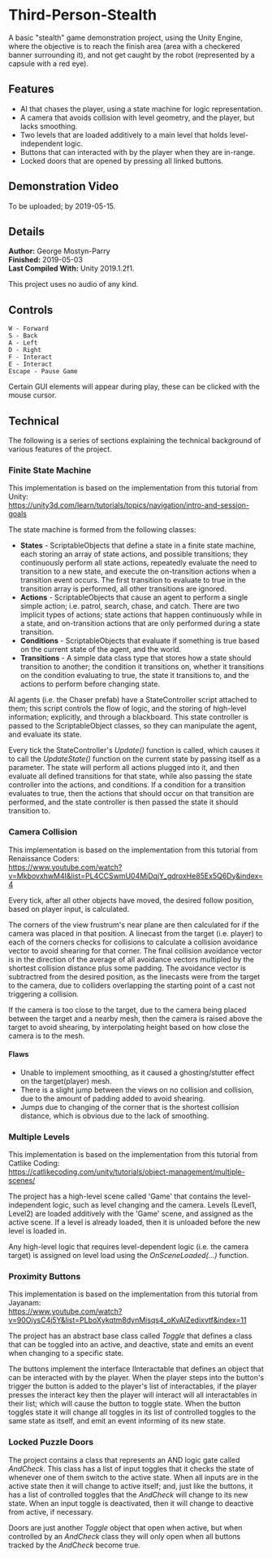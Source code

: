 # Third-Person-Stealth
A basic "stealth" game demonstration project, using the Unity Engine, where the objective is to reach the finish area (area with a checkered banner surrounding it), and not get caught by the robot (represented by a capsule with a red eye).
## Features
- AI that chases the player, using a state machine for logic representation.
- A camera that avoids collision with level geometry, and the player, but lacks smoothing.
- Two levels that are loaded additively to a main level that holds level-independent logic.
- Buttons that can interacted with by the player when they are in-range.
- Locked doors that are opened by pressing all linked buttons.
## Demonstration Video
To be uploaded; by 2019-05-15.
## Details
**Author:** George Mostyn-Parry\
**Finished:** 2019-05-03\
**Last Compiled With:** Unity 2019.1.2f1.

This project uses no audio of any kind.
## Controls
```
W - Forward
S - Back
A - Left
D - Right
F - Interact
E - Interact
Escape - Pause Game
```
Certain GUI elements will appear during play, these can be clicked with the mouse cursor.
## Technical
The following is a series of sections explaining the technical background of various features of the project.
### Finite State Machine
This implementation is based on the implementation from this tutorial from Unity:\
https://unity3d.com/learn/tutorials/topics/navigation/intro-and-session-goals

The state machine is formed from the following classes:
- **States** - ScriptableObjects that define a state in a finite state machine, each storing an array of state actions, and possible transitions; they continuously perform all state actions, repeatedly evaluate the need to transition to a new state, and execute the on-transition actions when a transition event occurs. The first transition to evaluate to true in the transition array is performed, all other transitions are ignored.
- **Actions** - ScriptableObjects that cause an agent to perform a single simple action; i.e. patrol, search, chase, and catch. There are two implicit types of actions; state actions that happen continuously while in a state, and on-transition actions that are only performed during a state transition.
- **Conditions** - ScriptableObjects that evaluate if something is true based on the current state of the agent, and the world.
- **Transitions** - A simple data class type that stores how a state should transition to another; the condition it transitions on, whether it transitions on the condition evaluating to true, the state it transitions to, and the actions to perform before changing state.

AI agents (i.e. the Chaser prefab) have a StateController script attached to them; this script controls the flow of logic, and the storing of high-level information; explicitly, and through a blackboard. This state controller is passed to the ScriptableObject classes, so they can manipulate the agent, and evaluate its state.

Every tick the StateController's *Update()* function is called, which causes it to call the *UpdateState()* function on the current state by passing itself as a parameter. The state will perform all actions plugged into it, and then evaluate all defined transitions for that state, while also passing the state controller into the actions, and conditions. If a condition for a transition evaluates to true, then the actions that should occur on that transition are performed, and the state controller is then passed the state it should transition to.
### Camera Collision
This implementation is based on the implementation from this tutorial from Renaissance Coders:\
https://www.youtube.com/watch?v=MkbovxhwM4I&list=PL4CCSwmU04MjDqjY_gdroxHe85Ex5Q6Dy&index=4

Every tick, after all other objects have moved, the desired follow position, based on player input, is calculated.

The corners of the view frustrum's near plane are then calculated for if the camera was placed in that position. A linecast from the target (i.e. player) to each of the corners checks for collisions to calculate a collision avoidance vector to avoid shearing for that corner. The final collision avoidance vector is in the direction of the average of all avoidance vectors multipled by the shortest collision distance plus some padding. The avoidance vector is subtractred from the desired position, as the linecasts were from the target to the camera, due to colliders overlapping the starting point of a cast not triggering a collision.

If the camera is too close to the target, due to the camera being placed between the target and a nearby mesh, then the camera is raised above the target to avoid shearing, by interpolating height based on how close the camera is to the mesh.

#### Flaws
- Unable to implement smoothing, as it caused a ghosting/stutter effect on the target(player) mesh.
- There is a slight jump between the views on no collision and collision, due to the amount of padding added to avoid shearing.
- Jumps due to changing of the corner that is the shortest collision distance, which is obvious due to the lack of smoothing.
### Multiple Levels
This implementation is based on the implementation from this tutorial from Catlike Coding:\
https://catlikecoding.com/unity/tutorials/object-management/multiple-scenes/

The project has a high-level scene called 'Game' that contains the level-independent logic, such as level changing and the camera. Levels (Level1, Level2) are loaded additively with the 'Game' scene, and assigned as the active scene. If a level is already loaded, then it is unloaded before the new level is loaded in.

Any high-level logic that requires level-dependent logic (i.e. the camera target) is assigned on level load using the *OnSceneLoaded(...)* function.
### Proximity Buttons
This implementation is based on the implementation from this tutorial from Jayanam:\
https://www.youtube.com/watch?v=90OiysC4j5Y&list=PLboXykqtm8dynMisqs4_oKvAIZedixvtf&index=11

The project has an abstract base class called *Toggle* that defines a class that can be toggled into an active, and deactive, state and emits an event when changing to a specific state.

The buttons implement the interface IInteractable that defines an object that can be interacted with by the player. When the player steps into the button's trigger the button is added to the player's list of interactables, if the player presses the interact key then the player will interact will all interactables in their list; which will cause the button to toggle state. When the button toggles state it will change all toggles in its list of controlled toggles to the same state as itself, and emit an event informing of its new state.
### Locked Puzzle Doors
The project contains a class that represents an AND logic gate called *AndCheck*. This class has a list of input toggles that it checks the state of whenever one of them switch to the active state. When all inputs are in the active state then it will change to active itself; and, just like the buttons, it has a list of controlled toggles that the *AndCheck* will change to its new state. When an input toggle is deactivated, then it will change to deactive from active, if necessary.

Doors are just another *Toggle* object that open when active, but when controlled by an *AndCheck* class they will only open when all buttons tracked by the *AndCheck* become true.